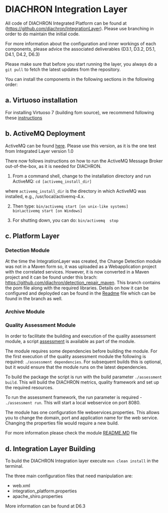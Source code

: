 # DIACHRON Integration Layer #

All code of DIACHRON Integrated Platform can be found at (https://github.com/diachron/IntegrationLayer). Please use branching in order to do maintain the initial code.

For more information about the configuration and inner workings of each components, please advice the associated deliverables (D3.1, D3.2, D5.1, D4.1, D4.2, D6.3)

Please make sure that before you start running the layer, you always do a ```git pull``` to fetch the latest updates from the repository.
 
You can install the components in the following sections in the following order:

## a. Virtuoso installation ##

For installing Virtuoso 7 (building fom source), we recommend following these [instructions](http://virtuoso.openlinksw.com/dataspace/doc/dav/wiki/Main/VOSBuild)


## b. ActiveMQ Deployment ##

ActiveMQ can be found [here](http://activemq.apache.org/activemq-5100-release.html). Please use this version, as it is the one test from Integrated Layer version 1.0

There now follows instructions on how to run the ActiveMQ Message Broker out-of-the-box, as it is needed for DIACHRON.

1. From a command shell, change to the installation directory and run ActiveMQ:
	```cd [activemq_install_dir]```

where ```activemq_install_dir``` is the directory in which ActiveMQ was installed, e.g., /usr/local/activemq-4.x.

2. Then type:
  <code>bin/activemq  start [on unix-like systems]
  bin\activemq  start [on Windows]</code>
 
3. For shutting down, you can do:
  ```bin/activemq  stop```


## c. Platform Layer ##

###  Detection Module ###
At the time the IntegrationLayer was created, the Change Detection module was not in a Maven form so, it was uploaded as a Webapplication project with the correlated services. However, it is now converted in a Maven project and it can be found under this brach: https://github.com/diachron/detection_repair_maven. This branch contains the pom file along with the required libraries. 
Details on how it can be configured and deployded can be found in the [Readme](https://github.com/diachron/detection_repair_maven/blob/master/README.md) file which can be found in the branch as well. 


###  Archive Module ###

###  Quality Assessment Module ###

In order to facilitate the building and execution of the quality assessment module, a script [assessment](https://raw.githubusercontent.com/diachron/IntegrationLayer/master/CoreServices/quality-luzzu-integration/assessment.sh) is available as part of the module. 

The module requires some dependencies before building the module. For the first execution of the quality assessment module the following is required: ```./assessment dependencies```. For subsequent builds this is optional, but it would ensure that the module runs on the latest dependencies.

To build the package the script is run with the build parameter ```./assessment build```. This will build the DIACHRON metrics, quality framework and set up the required resources.

To run the assessment framework, the run parameter is required - ```./assessment run```. This will start a local webservice on port 8080.
 
The module has one configuration file webservices.properties. This allows you to change the domain, port and application name for the web service. Changing the properties file would require a new build. 

For more information please check the module [README.MD](https://raw.githubusercontent.com/diachron/IntegrationLayer/master/CoreServices/quality-luzzu-integration/README.md) file

## d. Integration Layer Building ##

To build the DIACHRON Integration layer execute ```mvn clean install``` in the terminal.

The three main configuration files that need manipulation are:
* web.xml
* integration_platform.properties
* apache_shiro.properties

More information can be found at D6.3
